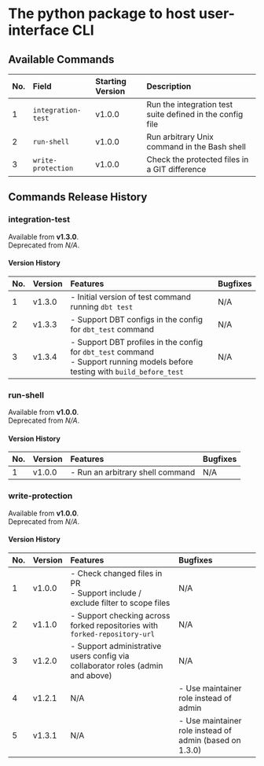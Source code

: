 # The python package to host user-interface CLI

## Available Commands
| No. | Field              | Starting Version | Description                                               |
|:----|:-------------------|:-----------------|:----------------------------------------------------------|
| 1   | `integration-test` | v1.0.0           | Run the integration test suite defined in the config file |
| 2   | `run-shell`        | v1.0.0           | Run arbitrary Unix command in the Bash shell              |
| 3   | `write-protection` | v1.0.0           | Check the protected files in a GIT difference             |


## Commands Release History
### integration-test
Available from **v1.3.0**.   
Deprecated from *N/A*.
#### Version History
| No. | Version | Features                                                                                                                         | Bugfixes |
|:----|:--------|:---------------------------------------------------------------------------------------------------------------------------------|:---------|
| 1   | v1.3.0  | - Initial version of test command running `dbt test`                                                                             | N/A      |
| 2   | v1.3.3  | - Support DBT configs in the config for `dbt_test` command                                                                       | N/A      |
| 3   | v1.3.4  | - Support DBT profiles in the config for `dbt_test` command<br> - Support running models before testing with `build_before_test` | N/A      |


### run-shell
Available from **v1.0.0**.   
Deprecated from *N/A*.
#### Version History
| No. | Version | Features                         | Bugfixes |
|:----|:--------|:---------------------------------|:---------|
| 1   | v1.0.0  | - Run an arbitrary shell command | N/A      |

### write-protection
Available from **v1.0.0**.   
Deprecated from *N/A*.
#### Version History
| No. | Version | Features                                                                             | Bugfixes                                                |
|:----|:--------|:-------------------------------------------------------------------------------------|:--------------------------------------------------------|
| 1   | v1.0.0  | - Check changed files in PR<br>- Support include / exclude filter to scope files<br> | N/A                                                     |
| 2   | v1.1.0  | - Support checking across forked repositories with `forked-repository-url`           | N/A                                                     |
| 3   | v1.2.0  | - Support administrative users config via collaborator roles (admin and above)       | N/A                                                     |
| 4   | v1.2.1  | N/A                                                                                  | - Use maintainer role instead of admin                  |
| 5   | v1.3.1  | N/A                                                                                  | - Use maintainer role instead of admin (based on 1.3.0) |
